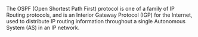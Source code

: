 
The OSPF (Open Shortest Path First) protocol is one of a family of IP Routing protocols, and is an Interior Gateway Protocol (IGP) for the Internet, used to distribute IP routing information throughout a single Autonomous System (AS) in an IP network.
